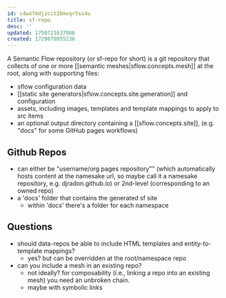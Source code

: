 ```yaml
---
id: c4wo7mdjzcit2bmvqr5sx4u
title: sf-repo
desc: ''
updated: 1750721637986
created: 1729878955236
---
```


A Semantic Flow repository (or sf-repo for short) is a git repository that collects of one or more [[semantic meshes|sflow.concepts.mesh]] at the root, along with supporting files:
  - sflow configuration data
  - [[static site generators|sflow.concepts.site.generation]] and configuration
  - assets, including images, templates and template mappings to apply to src items
  - an optional output directory containing a [[sflow.concepts.site]], (e.g. "docs" for some GitHub pages workflows)

 

## Github Repos

- can either be "username/org pages repository"" (which automatically hosts content at the namesake url, so maybe call it a namesake repository, e.g. djradon.github.io) or 2nd-level (corresponding to an owned repo)
- a 'docs' folder that contains the generated sf site
    - within 'docs' there's a folder for each namespace
  
## Questions

- should data-repos be able to include HTML templates and entity-to-template mappings?
  - yes? but can be overridden at the root/namespace repo
- can you include a mesh in an existing repo?
  - not ideally? for composability (i.e., linking a repo into an existing mesh) you need an unbroken chain.
  - maybe with symbolic links
